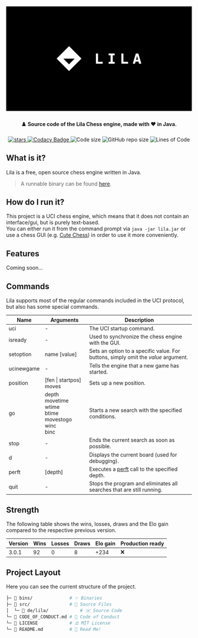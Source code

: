 <h1 align="center">
  <br>
  <img src="https://raw.githubusercontent.com/StylexTV/Lila/main/imgs/cover.png">
  <br>
</h1>

<h4 align="center">♟️ Source code of the Lila Chess engine, made with ❤️ in Java.</h4>

<p align="center">
  <a href="https://GitHub.com/StylexTV/Lila/stargazers/">
    <img alt="stars" src="https://img.shields.io/github/stars/StylexTV/Lila.svg?color=ffdd00"/>
  </a>
  <a href="https://www.codacy.com/gh/StylexTV/Lila/dashboard?utm_source=github.com&amp;utm_medium=referral&amp;utm_content=StylexTV/Lila&amp;utm_campaign=Badge_Grade">
    <img alt="Codacy Badge" src="https://app.codacy.com/project/badge/Grade/fc5372689544422eb86e33876bbbed15"/>
  </a>
  <a>
    <img alt="Code size" src="https://img.shields.io/github/languages/code-size/StylexTV/Lila.svg"/>
  </a>
  <a>
    <img alt="GitHub repo size" src="https://img.shields.io/github/repo-size/StylexTV/Lila.svg"/>
  </a>
  <a>
    <img alt="Lines of Code" src="https://tokei.rs/b1/github/StylexTV/Lila?category=code"/>
  </a>
</p>

## What is it?
Lila is a free, open source chess engine written in Java.
> A runnable binary can be found [here](https://github.com/StylexTV/Lila/raw/main/bins/lila_3.jar).

## How do I run it?
This project is a UCI chess engine, which means that it does not contain an interface/gui, but is purely text-based.  
You can either run it from the command prompt via `java -jar lila.jar` or use a chess GUI (e.g. [Cute Chess](https://github.com/cutechess/cutechess)) in order to use it more conveniently.

## Features
Coming soon...

## Commands
Lila supports most of the regular commands included in the UCI protocol, but also has some special commands.

Name | Arguments | Description
--- | --- | ---
uci | - | The UCI startup command.
isready | - | Used to synchronize the chess engine with the GUI.
setoption | name [value] | Sets an option to a specific value. For buttons, simply omit the *value* argument.
ucinewgame | - | Tells the engine that a new game has started.
position | [fen &#124; startpos] moves | Sets up a new position.
go | depth<br/>movetime<br/>wtime<br/>btime<br/>movestogo<br/>winc<br/>binc | Starts a new search with the specified conditions.
stop | - | Ends the current search as soon as possible.
d | - | Displays the current board (used for debugging).
perft | [depth] | Executes a [perft](https://www.chessprogramming.org/Perft) call to the specified depth.
quit | - | Stops the program and eliminates all searches that are still running.

## Strength
The following table shows the wins, losses, draws and the Elo gain compared to the respective previous version.

Version | Wins | Losses | Draws | Elo gain | Production ready
--- | --- | --- | --- | --- | ---
3.0.1 | 92 | 0 | 8 | +234 | ❌

## Project Layout
Here you can see the current structure of the project.

```bash
├─ 📂 bins/              # ✨ Binaries
├─ 📂 src/               # 🌟 Source Files
│  └─ 📂 de/lila/            # ✉️ Source Code
└─ 📃 CODE_OF_CONDUCT.md # 📌 Code of Conduct
└─ 📃 LICENSE            # ⚖️ MIT License
└─ 📃 README.md          # 📖 Read Me!
```
